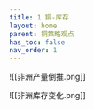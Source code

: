```yaml
---
title: 1.铜-库存
layout: home
parent: 铜策略观点
has_toc: false
nav_order: 1
---
```




![[非洲产量倒推.png]]

![[非洲库存变化.png]]